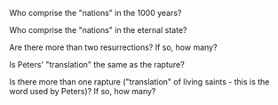 Who comprise the "nations" in the 1000 years?

Who comprise the "nations" in the eternal state?

Are there more than two resurrections? If so, how many?

Is Peters' "translation" the same as the rapture?

Is there more than one rapture ("translation" of living saints - this is the word used by Peters)? If so, how many?








